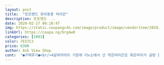 ```yaml
---
layout: post 
title:  "또또밴드 유아동용 머리끈" 
description: 또또밴드  ..
date: 2020-02-27 06:10:47 
img: https://static.coupangcdn.com/image/product/image/vendoritem/2019/02/13/3291412743/1d2d4ddb-0305-4d66-a296-5e2689814d16.jpg 
linkUrl: https://coupa.ng/brg4w0 
categories: [1003] 
color: 7E57C2 
price: 6300 
author: Ask View Shop 
cont:  "●구매후기●<br/>4살여자아이 기존에 다x소에서 산 작은머리끈은 묶은머리가 금방 풀렸는데 이건 금방풀리지 않아서 좋네요 머리숱이 많은 아기라 잘쓰고 있습니다<br/>갖춰져있어 참 좋습니다.<br/><br/>그땐 작은걸로 손가락 둘레정도의<br/>그래서 묶기가 더 쉬운거같아요<br/>근데 이젠 그걸로 머리묶기가 힘들어<br/>다르게 해줄때도 있고.<br/>.<br/><br/>다양한 머리스타일을 부담없이<br/>다양한 색이 들어있어 좋고 특히 핑크가 많이 들어있어<br/>다이소꺼랑 비슷한거같은데 요게 더 말랑한느낌이구요<br/>다이소에서 천원짜리ㅠ사와서 쓰다가<br/>대용량으로 구입해보자ㅜ싶어 구매하게 됐어요<br/>돌때쯤 고무줄밴드를 샀는데<br/>딸 취향이네요 ㅎㅎ<br/>딸둘맘이라 머리끈이 헤퍼요 ㅎㅎ<br/>딸이 두돌되었어요.<br/><br/>말이죠ㅠㅠ  그러다 어린이집에서 선생님이<br/>머리묶어주면 예뻐요.<br/><br/>머리해주다 간혹 끊어지는 일도<br/>뭐 이미 한통을 구매한지라<br/>받아봤더니 투명한 끈들도 있고 색상이<br/>보관하기 좋아요 저번껀 별로였어서<br/>불편했거든요.<br/><br/>비슷한걸로 구매했어요.<br/><br/>사용은 할건데용 ㅜ<br/>사용할수있어 편리합니다.<br/><br/>색상 고민이신분들은 네온칼라 추천입니다.<br/><br/>색상면에선 만족도 최상이여요.<br/>~^^<br/>색상이 형광색부터 파스텔톤까지 고루<br/>색을 매치시켜 통일시킬때도 있고<br/>아이가 자기 머리끈 통 생겼다며 좋아하네요 ㅎㅎ<br/>알록달록 다양하게 들어있어<br/>없으나 짱짱하게 많이 늘어나는<br/>있었는데 이건 아직은 그런현상이<br/>잘쓸게여<br/>저희애 머리 한묶음으로 묶을땐 세번 돌릴수있고 네번은 꽉 쪼이구요 양갈래했을때 네번돌려묶으먄 적당해요<br/>지더라구요.<br/> ㅠ반통 넘게 남았는데<br/>크기인것으로 샀었습니다.<br/><br/>탄성은 살짝은 아쉬운감이 있습니다.<br/><br/>통이 뚜껑을 돌려서 여는거라<br/>항시 묶어주시는 고물줄을 보니 좋길래<br/>" 
---
```


